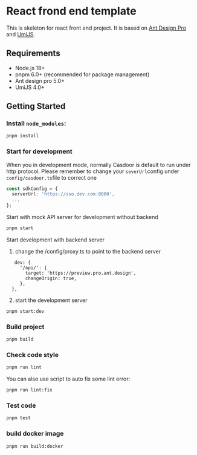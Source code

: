 # React frond end template

This is skeleton for react front end project. It is based on [Ant Design Pro](https://pro.ant.design) and [UmiJS](https://umijs.org/).

## Requirements

- Node.js 18+
- pnpm 6.0+ (recommended for package management)
- Ant design pro 5.0+
- UmiJS 4.0+

## Getting Started

### Install `node_modules`:

```bash
pnpm install
```

### Start for development

When you in development mode, normally Casdoor is default to run under http protocol. Please remember to change your `severUrl`config under `config/casdoor.ts`file to correct one

```typescript
const sdkConfig = {
  serverUrl: 'https://sso.dev.com:8000',
  ...
};
```

Start with mock API server for development without backend

```bash
pnpm start
```

Start development with backend server

1. change the /config/proxy.ts to point to the backend server

```
   dev: {
     '/api/': {
       target: 'https://preview.pro.ant.design',
       changeOrigin: true,
     },
  },
```

2. start the development server

```bash
pnpm start:dev
```

### Build project

```bash
pnpm build
```

### Check code style

```bash
pnpm run lint
```

You can also use script to auto fix some lint error:

```bash
pnpm run lint:fix
```

### Test code

```bash
pnpm test
```

### build docker image

```bash
pnpm run build:docker
```
